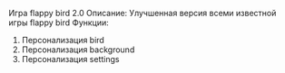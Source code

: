 Игра flappy bird 2.0
Описание:
 Улучшенная версия всеми известной игры flappy bird
Функции:
  1) Персонализация bird
  2) Персонализация background
  3) Персонализация settings
